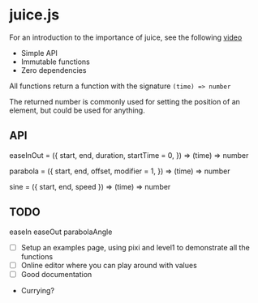 # juice.js

For an introduction to the importance of juice, see the following [video](https://youtu.be/Fy0aCDmgnxg)

- Simple API
- Immutable functions
- Zero dependencies

All functions return a function with the signature `(time) => number`

The returned number is commonly used for setting the position of an element, but could be used for anything.

## API

easeInOut = ({
  start, end, duration, startTime = 0,
}) => (time) => number

parabola = ({
  start, end, offset, modifier = 1,
}) => (time) => number

sine = ({ start, end, speed }) => (time) => number

## TODO

easeIn
easeOut
parabolaAngle

- [ ] Setup an examples page, using pixi and level1 to demonstrate all the functions
- [ ] Online editor where you can play around with values
- [ ] Good documentation
- Currying? 